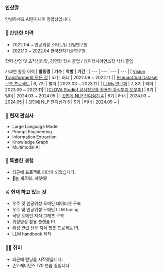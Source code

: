 ### 인삿말
안녕하세요 AI엔지니어 정영상입니다.

### 📜 간단한 이력
- 2022.04 ~ 인공위성 스타트업 선임연구원
- 2021.10 ~ 2022.04 한국전자기술연구원

학력
산업 및 조직심리학, 경영학 학사 졸업 / 데이터사이언스학 석사 졸업

가짜연 활동 이력
| **활동명** | **기수** | **역할** | **기간** |
| --- | --- | --- | --- |
| [Vision Transformer의 모든 것](https://www.notion.so/Vision-Transformer-7cd4fbe829854c40b4a5dba3e51b10f8?pvs=21)  | 5기 | 러너 | 2022.09 ~ 2022.11 |
| [PseudoChat Dataset 구축 프로젝트](https://www.notion.so/PseudoChat-Dataset-0958bb033bc84076bc1aa2091eb2770d?pvs=21) | 6, 7기 | 빌더 | 2023.03 ~ 2023.11 |
| [LLMs 연구회](https://www.notion.so/LLMs-5a96fe44ddff4fd7afe94c6d47b7c07b?pvs=21)  | 7, 8기 | 리더 | 2023.09 ~ 2023.11|
| [[CLOVA Studio] 공시정보를 활용한 주식투자 도우미](https://www.notion.so/CLOVA-Studio-922d8cee46a34747a241ac9d871fe57d?pvs=21)]  | 8기 | 빌더 | 2024.03 ~ 2024.05 |
| [깃헙에 NLP 잔디심기 4](https://www.notion.so/NLP-4-c66be112a7124a828a59e403f162b0cc?pvs=21) | 8기 | 러너 | 2024.03 ~ 2024.05 |
| 깃헙에 NLP 잔디심기 5 | 9기 | 러너 | 2024.09 ~ |

### 🤩 현재 관심사
- Large Language Model
- Prompt Engineering
- Information Extraction
- Knowledge Graph
- Multimodal AI

### 👾 특별한 경험
- 최근에 프로젝트 리더가 되었습니다.
- 늘 새로워. 짜릿해!

### ⚔️ 현재 하고 있는 것
- 우주 및 인공위성 도메인 데이터셋 구축
- 우주 및 인공위성 도메인 LLM tuning
- 국방 도메인 지식 그래프 구축
- 위성영상 활용 플랫폼 PL
- 위성 관련 전문 지식 챗봇 프로젝트 PL
- LLM handbook 제작

### 🏄‍♀️ 취미
- 최근에 런닝을 시작했습니다.
- 존2 케이던스 170 연습 중입니다.